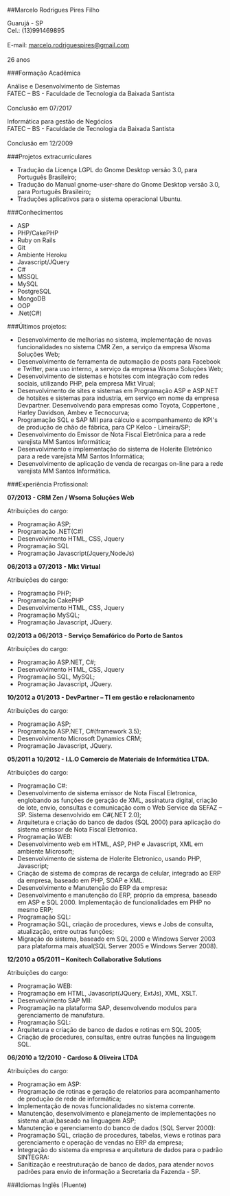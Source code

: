 ##Marcelo Rodrigues Pires Filho

Guarujá - SP
<br>Cel.: (13)991469895</br>
<br>E-mail: marcelo.rodriguespires@gmail.com</br>
<br>26 anos</br>

###Formação Acadêmica

Análise e Desenvolvimento de Sistemas
<br>FATEC – BS - Faculdade de Tecnologia da Baixada Santista</br> 
<br>Conclusão em 07/2017</br> 

Informática para gestão de Negócios
<br>FATEC – BS - Faculdade de Tecnologia da Baixada Santista</br> 
<br>Conclusão em 12/2009</br> 

###Projetos extracurriculares

* Tradução da Licença LGPL do Gnome Desktop versão 3.0, para Português Brasileiro; 
* Tradução do Manual gnome-user-share do Gnome Desktop versão 3.0, para Português Brasileiro; 
* Traduções aplicativos para o sistema operacional Ubuntu. 
 
###Conhecimentos

* ASP 
* PHP/CakePHP
* Ruby on Rails
* Git
* Ambiente Heroku
* Javascript/JQuery 
* C#
* MSSQL
* MySQL
* PostgreSQL
* MongoDB
* OOP
* .Net(C#)

###Últimos projetos: 

* Desenvolvimento de melhorias no sistema, implementação de novas funcionalidades no sistema CMR Zen, a serviço da empresa Wsoma Soluções Web;
* Desenvolvimento de ferramenta de automação de posts para Facebook e Twitter, para uso interno, a serviço da empresa Wsoma Soluções Web;
* Desenvolvimento de sistemas e hotsites com integração com redes sociais, utilizando PHP, pela empresa Mkt Virual;
* Desenvolvimento de sites e sistemas em Programação ASP e ASP.NET de hotsites e sistemas para industria, em serviço em nome da empresa Devpartner. Desenvolvendo para empresas como Toyota, Coppertone , Harley Davidson, Ambev e Tecnocurva; 
* Programação SQL e SAP MII para cálculo e acompanhamento de KPI's de produção de chão de fábrica, para CP Kelco - Limeira/SP; 
* Desenvolvimento do Emissor de Nota Fiscal Eletrônica para a rede varejista MM Santos Informática; 
* Desenvolvimento e implementação do sistema de Holerite Eletrônico para a rede varejista MM Santos Informática; 
* Desenvolvimento de aplicação de venda de recargas on-line para a rede varejista MM Santos Informática. 

###Experiência Profissional: 

**07/2013 - CRM Zen / Wsoma Soluções Web**

Atribuições do cargo: 

* Programação ASP; 
* Programação .NET(C#) 
* Desenvolvimento HTML, CSS, Jquery 
* Programação SQL
* Programação Javascript(Jquery,NodeJs) 


**06/2013 a 07/2013 - Mkt Virtual** 

Atribuições do cargo: 

* Programação PHP; 
* Programação CakePHP 
* Desenvolvimento HTML, CSS, Jquery 
* Programação MySQL; 
* Programação Javascript, JQuery. 
 

**02/2013 a 06/2013 - Serviço Semafórico do Porto de Santos** 

Atribuições do cargo: 

* Programação ASP.NET, C#; 
* Desenvolvimento HTML, CSS, Jquery
* Programação SQL, MySQL;
* Programação Javascript, JQuery. 
 

**10/2012 a 01/2013 - DevPartner – TI em gestão e relacionamento**

Atribuições do cargo: 

* Programação ASP; 
* Programação ASP.NET, C#(framework 3.5); 
* Desenvolvimento Microsoft Dynamics CRM; 
* Programação Javascript, JQuery. 
 
**05/2011 a 10/2012 - I.L.O Comercio de Materiais de Informática LTDA.**

Atribuições do cargo:

* Programação C#:
 * Desenvolvimento de sistema emissor de Nota Fiscal Eletronica, englobando as funções de geração de XML, assinatura digital, criação de lote, envio, consultas e comunicação com o Web Service da SEFAZ – SP. Sistema desenvolvido em C#(.NET 2.0);
 * Arquitetura e criação do banco de dados (SQL 2000) para aplicação do sistema emissor de Nota Fiscal Eletronica.
* Programação WEB:
 * Desenvolvimento web em HTML, ASP, PHP e Javascript, XML em ambiente Microsoft;
 * Desenvolvimento de sistema de Holerite Eletronico, usando PHP, Javascript;
 * Criação de sistema de compras de recarga de celular, integrado ao ERP da empresa, baseado em PHP, SOAP e XML.
 * Desenvolvimento e Manutenção do ERP da empresa:
 * Desenvolvimento e manutenção do ERP, próprio da empresa, baseado em ASP e SQL 2000. Implementação de funcionalidades em PHP no mesmo ERP;
* Programação SQL:
 * Programação SQL, criação de procedures, views e Jobs de consulta, atualização, entre outras funções;
 * Migração do sistema, baseado em SQL 2000 e Windows Server 2003 para plataforma mais atual(SQL Server 2005 e Windows Server 2008).

**12/2010 a 05/2011 – Konitech Collaborative Solutions**

Atribuições do cargo:

* Programação WEB:
 * Programação em HTML, Javascript(JQuery, ExtJs), XML, XSLT.
 * Desenvolvimento SAP MII:
 * Programação na plataforma SAP, desenvolvendo modulos para gerenciamento de manufatura.
* Programação SQL:
 * Arquitetura e criação de banco de dados e rotinas em SQL 2005;
 * Criação de procedures, consultas, entre outras funções na linguagem SQL.

**06/2010 a 12/2010 - Cardoso & Oliveira LTDA**

Atribuições do cargo:

* Programação em ASP:
 * Programação de rotinas e geração de relatorios para acompanhamento de produção de rede de informática;
 * Implementação de novas funcionalidades no sistema corrente.
 * Manutenção, desenvolvimento e planejamento de implementações no sistema atual,baseado na linguagem ASP;
 * Manutenção e gerenciamento do banco de dados (SQL Server 2000):
 * Programação SQL, criação de procedures, tabelas, views e rotinas para gerenciamento e operação de vendas no ERP da empresa;
 * Integração do sistema da empresa e arquitetura de dados para o padrão SINTEGRA:
 * Sanitização e reestruturação de banco de dados, para atender novos padrões para envio de informação a Secretaria da Fazenda - SP.

###Idiomas
Inglês (Fluente)  


